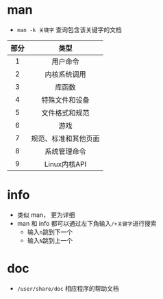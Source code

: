 # man
- `man -k 关键字` 查询包含该关键字的文档

| 部分 |         类型         |
| :--: | :------------------: |
|  1   |       用户命令       |
|  2   |     内核系统调用     |
|  3   |        库函数        |
|  4   |    特殊文件和设备    |
|  5   |    文件格式和规范    |
|  6   |         游戏         |
|  7   | 规范、标准和其他页面 |
|  8   |     系统管理命令     |
|  9   |     Linux内核API     |



# info

- 类似 man， 更为详细
- man 和 info 都可以通过左下角输入`/+关键字`进行搜索
    - 输入`n`跳到下一个
    - 输入`N`跳到上一个

# doc
- `/user/share/doc` 相应程序的帮助文档